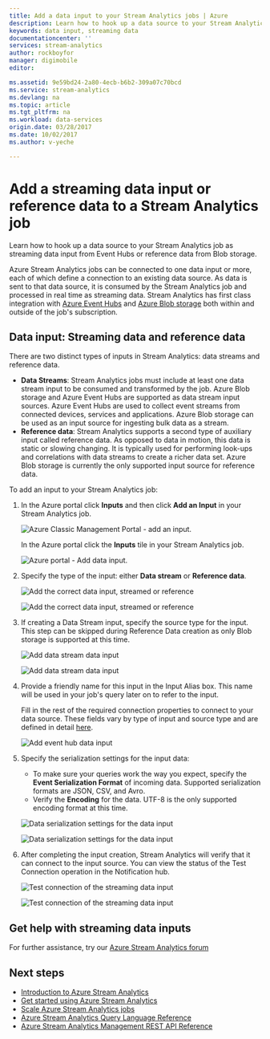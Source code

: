 ```yaml
---
title: Add a data input to your Stream Analytics jobs | Azure
description: Learn how to hook up a data source to your Stream Analytics job as streaming data input from Event Hubs or reference data from Blog storage.
keywords: data input, streaming data
documentationcenter: ''
services: stream-analytics
author: rockboyfor
manager: digimobile
editor: 

ms.assetid: 9e59bd24-2a80-4ecb-b6b2-309a07c70bcd
ms.service: stream-analytics
ms.devlang: na
ms.topic: article
ms.tgt_pltfrm: na
ms.workload: data-services
origin.date: 03/28/2017
ms.date: 10/02/2017
ms.author: v-yeche

---
```

# Add a streaming data input or reference data to a Stream Analytics job
Learn how to hook up a data source to your Stream Analytics job as streaming data input from Event Hubs or reference data from Blob storage.

Azure Stream Analytics jobs can be connected to one data input or more, each of which define a connection to an existing data source. As data is sent to that data source, it is consumed by the Stream Analytics job and processed in real time as streaming data. Stream Analytics has first class integration with [Azure Event Hubs](https://www.azure.cn/home/features/event-hubs/) and [Azure Blob storage](../storage/blobs/storage-dotnet-how-to-use-blobs.md) both within and outside of the job's subscription.
<!-- Not Available [Stream Analytics learning path](/documentation/learning-paths/stream-analytics/) even in global ACOM -->

## Data input: Streaming data and reference data
There are two distinct types of inputs in Stream Analytics: data streams and reference data.

* **Data Streams**:
    Stream Analytics jobs must include at least one data stream input to be consumed and transformed by the job. Azure Blob storage and Azure Event Hubs are supported as data stream input sources. Azure Event Hubs are used to collect event streams from connected devices, services and applications. Azure Blob storage can be used as an input source for ingesting bulk data as a stream.  
* **Reference data**:
    Stream Analytics supports a second type of auxiliary input called reference data.  As opposed to data in motion, this data is static or slowing changing.  It is typically used for performing look-ups and correlations with data streams to create a richer data set.  Azure Blob storage is currently the only supported input source for reference data.  

To add an input to your Stream Analytics job:

1. In the Azure portal click **Inputs** and then click **Add an Input** in your Stream Analytics job.

    ![Azure Classic Management Portal - add an input.](./media/stream-analytics-add-inputs/1-stream-analytics-add-inputs.png)  

    In the Azure portal click the **Inputs** tile in your Stream Analytics job.  

    ![Azure portal - Add data input.](./media/stream-analytics-add-inputs/7-stream-analytics-add-inputs.png)  
2. Specify the type of the input: either **Data stream** or **Reference data**.

    ![Add the correct data input, streamed or reference](./media/stream-analytics-add-inputs/2-stream-analytics-add-inputs.png)  

    ![Add the correct data input, streamed or reference](./media/stream-analytics-add-inputs/8-stream-analytics-add-inputs.png)  
3. If creating a Data Stream input, specify the source type for the input.  This step can be skipped during Reference Data creation as only Blob storage is supported at this time.

    ![Add data stream data input](./media/stream-analytics-add-inputs/3-stream-analytics-add-inputs.png)  

    ![Add data stream data input](./media/stream-analytics-add-inputs/9-stream-analytics-add-inputs.png)  
4. Provide a friendly name for this input in the Input Alias box.  This name will be used in your job's query later on to refer to the input.

    Fill in the rest of the required connection properties to connect to your data source. These fields vary by type of input and source type and are defined in detail [here](stream-analytics-create-a-job.md).  

    ![Add event hub data input](./media/stream-analytics-add-inputs/4-stream-analytics-add-inputs.png)  
5. Specify the serialization settings for the input data:

    * To make sure your queries work the way you expect, specify the **Event Serialization Format** of incoming data.  Supported serialization formats are JSON, CSV, and Avro.
    * Verify the **Encoding** for the data.  UTF-8 is the only supported encoding format at this time.

     ![Data serialization settings for the data input](./media/stream-analytics-add-inputs/5-stream-analytics-add-inputs.png)  

     ![Data serialization settings for the data input](./media/stream-analytics-add-inputs/10-stream-analytics-add-inputs.png)  
6. After completing the input creation, Stream Analytics will verify that it can connect to the input source.  You can view the status of the Test Connection operation in the Notification hub.

    ![Test connection of the streaming data input](./media/stream-analytics-add-inputs/6-stream-analytics-add-inputs.png)  

    ![Test connection of the streaming data input](./media/stream-analytics-add-inputs/11-stream-analytics-add-inputs.png)  

## Get help with streaming data inputs
For further assistance, try our [Azure Stream Analytics forum](https://social.msdn.microsoft.com/Forums/home?forum=AzureStreamAnalytics)

## Next steps
* [Introduction to Azure Stream Analytics](stream-analytics-introduction.md)
* [Get started using Azure Stream Analytics](stream-analytics-real-time-fraud-detection.md)
* [Scale Azure Stream Analytics jobs](stream-analytics-scale-jobs.md)
* [Azure Stream Analytics Query Language Reference](https://msdn.microsoft.com/library/azure/dn834998.aspx)
* [Azure Stream Analytics Management REST API Reference](https://msdn.microsoft.com/library/azure/dn835031.aspx)

<!--Update_Description: wording update -->